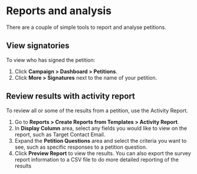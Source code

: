 Reports and analysis
====================

There are a couple of simple tools to report and analyse petitions.

View signatories
----------------

To view who has signed the petition:

1.  Click **Campaign > Dashboard > Petitions**.
2.  Click **More > Signatures** next to the name of your petition.

Review results with activity report
-----------------------------------

To review all or some of the results from a petition, use the Activity
Report.

1.  Go to **Reports > Create Reports from Templates > Activity
    Report**.
2.  In **Display Column** area, select any fields you would like to view
    on the report, such as Target Contact Email.
3.  Expand the **Petition Questions** area and select the criteria you
    want to see, such as specific responses to a petition question.
4.  Click **Preview Report** to view the results. You can also export
    the survey report information to a CSV file to do more detailed
    reporting of the results
